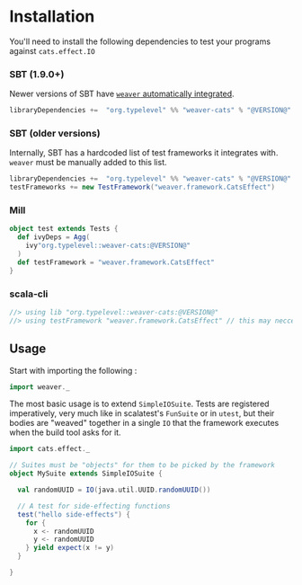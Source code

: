Installation
============

You'll need to install the following dependencies to test your programs against `cats.effect.IO`

### SBT (1.9.0+)

Newer versions of SBT have [`weaver` automatically integrated](https://github.com/sbt/sbt/pull/7263).

```scala
libraryDependencies +=  "org.typelevel" %% "weaver-cats" % "@VERSION@" % Test
```

### SBT (older versions)

Internally, SBT has a hardcoded list of test frameworks it integrates with. `weaver` must be manually added to this list.

```scala
libraryDependencies +=  "org.typelevel" %% "weaver-cats" % "@VERSION@" % Test
testFrameworks += new TestFramework("weaver.framework.CatsEffect")
```

### Mill
```scala
object test extends Tests {
  def ivyDeps = Agg(
    ivy"org.typelevel::weaver-cats:@VERSION@"
  )
  def testFramework = "weaver.framework.CatsEffect"
}
```

### scala-cli
```scala
//> using lib "org.typelevel::weaver-cats:@VERSION@"
//> using testFramework "weaver.framework.CatsEffect" // this may neccessary if you have other TestFramework on your dependencies
```

## Usage


Start with importing the following :

```scala mdoc
import weaver._
```

The most basic usage is to extend `SimpleIOSuite`. Tests are registered imperatively, very much like in scalatest's `FunSuite` or in `utest`, but their bodies are "weaved" together in a single `IO` that the framework executes when the build tool asks for it.


```scala mdoc
import cats.effect._

// Suites must be "objects" for them to be picked by the framework
object MySuite extends SimpleIOSuite {

  val randomUUID = IO(java.util.UUID.randomUUID())

  // A test for side-effecting functions
  test("hello side-effects") {
    for {
      x <- randomUUID
      y <- randomUUID
    } yield expect(x != y)
  }

}
```
